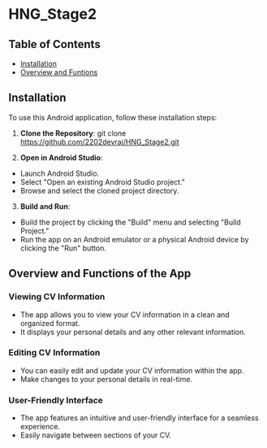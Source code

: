 # HNG_Stage2

## Table of Contents
- [Installation](#installation)
- [Overview and Funtions](#overview-and-functions-of-the-app)

## Installation

To use this Android application, follow these installation steps:

1. **Clone the Repository**: 
git clone https://github.com/2202devraj/HNG_Stage2.git


2. **Open in Android Studio**: 
- Launch Android Studio.
- Select "Open an existing Android Studio project."
- Browse and select the cloned project directory.

3. **Build and Run**:
- Build the project by clicking the "Build" menu and selecting "Build Project."
- Run the app on an Android emulator or a physical Android device by clicking the "Run" button.

## Overview and Functions of the App

### Viewing CV Information
- The app allows you to view your CV information in a clean and organized format.
- It displays your personal details and any other relevant information.

### Editing CV Information
- You can easily edit and update your CV information within the app.
- Make changes to your personal details in real-time.

### User-Friendly Interface
- The app features an intuitive and user-friendly interface for a seamless experience.
- Easily navigate between sections of your CV.
